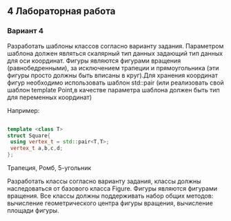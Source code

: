 ## 4 Лабораторная работа

### Вариант 4

Разработать шаблоны классов согласно варианту задания. Параметром шаблона должен 
являться скалярный тип данных задающий тип данных для оси координат. 
Фигуры являются фигурами вращения (равнобедренными), за исключением трапеции и 
прямоугольника (эти фигуры просто должны быть вписаны в круг).Для хранения координат 
фигур необходимо использовать шаблон std::pair (или реализовать свой шаблон template <class
T> Point,в качестве параметра шаблона должен быть тип для переменных координат)


Например:
```C++

template <class T>
struct Square{
 using vertex_t = std::pair<T,T>;
 vertex_t a,b,c,d;
};

```

Трапеция, Ромб, 5-угольник

Разработать классы согласно варианту задания, классы должны наследоваться от базового 
класса Figure. Фигуры являются фигурами вращения. Все классы должны поддерживать набор 
общих методов: вычисление геометрического центра фигуры вращения, вычисление площади фигуры.